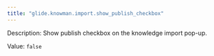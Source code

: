 ```yaml
---
title: "glide.knowman.import.show_publish_checkbox"
---
```


Description: Show publish checkbox on the knowledge import pop-up.

Value: `false`